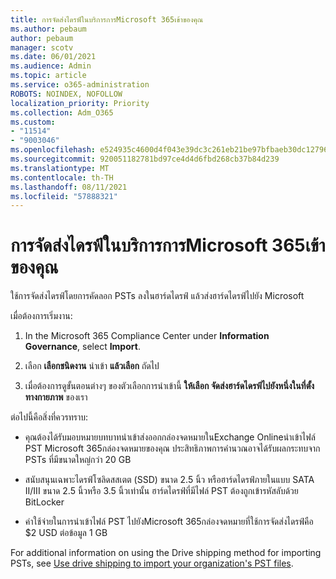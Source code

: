 ```yaml
---
title: การจัดส่งไดรฟ์ในบริการการMicrosoft 365เข้าของคุณ
ms.author: pebaum
author: pebaum
manager: scotv
ms.date: 06/01/2021
ms.audience: Admin
ms.topic: article
ms.service: o365-administration
ROBOTS: NOINDEX, NOFOLLOW
localization_priority: Priority
ms.collection: Adm_O365
ms.custom:
- "11514"
- "9003046"
ms.openlocfilehash: e524935c4600d4f043e39dc3c261eb21be97bfbaeb30dc1279676e2d5578ba4b
ms.sourcegitcommit: 920051182781bd97ce4d4d6fbd268cb37b84d239
ms.translationtype: MT
ms.contentlocale: th-TH
ms.lasthandoff: 08/11/2021
ms.locfileid: "57888321"
---
```

# <a name="drive-shipping-in-the-microsoft-365-import-service"></a>การจัดส่งไดรฟ์ในบริการการMicrosoft 365เข้าของคุณ

ใช้การจัดส่งไดรฟ์โดยการคัดลอก PSTs ลงในฮาร์ดไดรฟ์ แล้วส่งฮาร์ดไดรฟ์ไปยัง Microsoft

เมื่อต้องการเริ่มงาน:

1. In the Microsoft 365 Compliance Center under **Information Governance**, select **Import**.

1. เลือก **เลือกชนิดงาน** นําเข้า **แล้วเลือก** ถัดไป

1. เมื่อต้องการดูขั้นตอนต่างๆ ของตัวเลือกการนําเข้านี้ **ให้เลือก จัดส่งฮาร์ดไดรฟ์ไปยังหนึ่งในที่ตั้งทางกายภาพ** ของเรา

ต่อไปนี้คือสิ่งที่ควรทราบ:

- คุณต้องได้รับมอบหมายบทบาทนําเข้าส่งออกกล่องจดหมายในExchange Onlineนําเข้าไฟล์ PST Microsoft 365กล่องจดหมายของคุณ
ประสิทธิภาพการคํานวณอาจได้รับผลกระทบจาก PSTs ที่มีขนาดใหญ่กว่า 20 GB

- สนับสนุนเฉพาะไดรฟ์โซลิดสสเตต (SSD) ขนาด 2.5 นิ้ว หรือฮาร์ดไดรฟ์ภายในแบบ SATA II/III ขนาด 2.5 นิ้วหรือ 3.5 นิ้วเท่านั้น
ฮาร์ดไดรฟ์ที่มีไฟล์ PST ต้องถูกเข้ารหัสลับด้วย BitLocker

- ค่าใช้จ่ายในการนําเข้าไฟล์ PST ไปยังMicrosoft 365กล่องจดหมายที่ใช้การจัดส่งไดรฟ์คือ $2 USD ต่อข้อมูล 1 GB

For additional information on using the Drive shipping method for importing PSTs, see [Use drive shipping to import your organization's PST files](https://docs.microsoft.com/microsoft-365/compliance/use-drive-shipping-to-import-pst-files-to-office-365).